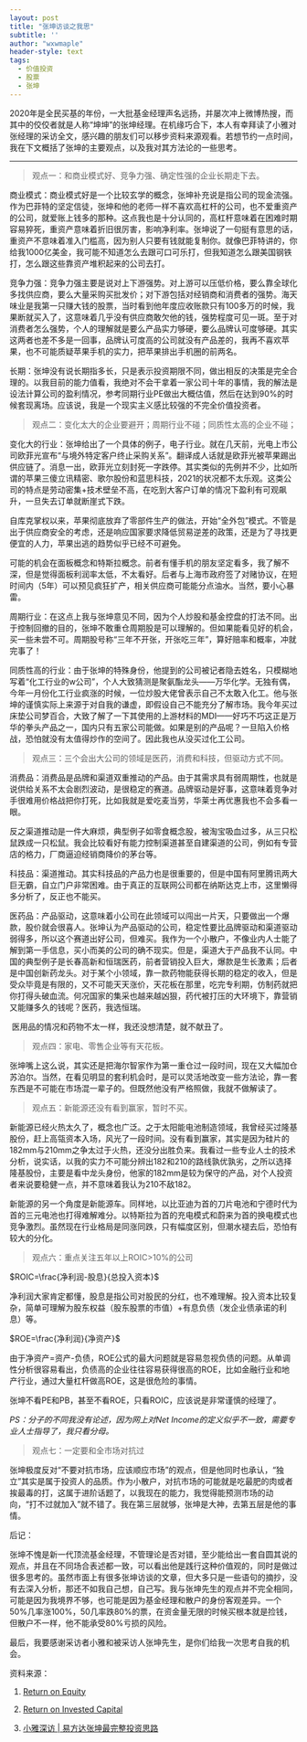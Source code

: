 ```yaml
---
layout: post
title: "张坤访谈之我思"
subtitle: ''
author: "wxwmaple"
header-style: text
tags:
  - 价值投资
  - 股票
  - 张坤
---
```


2020年是全民买基的年份，一大批基金经理声名远扬，并屡次冲上微博热搜，而其中的佼佼者就是人称“坤坤”的张坤经理。在机缘巧合下，本人有幸拜读了小雅对张经理的采访全文，感兴趣的朋友们可以移步资料来源观看。若想节约一点时间，我在下文概括了张坤的主要观点，以及我对其方法论的一些思考。

-------

> 观点一：和商业模式好、竞争力强、确定性强的企业长期走下去。

商业模式：商业模式好是一个比较玄学的概念，张坤补充说是指公司的现金流强。作为巴菲特的坚定信徒，张坤和他的老师一样不喜欢高杠杆的公司，也不爱重资产的公司，就爱账上钱多的那种。这点我也是十分认同的，高杠杆意味着在困难时期容易猝死，重资产意味着折旧很厉害，影响净利率。张坤说了一句挺有意思的话，重资产不意味着准入门槛高，因为别人只要有钱就能复制你。就像巴菲特讲的，你给我1000亿美金，我可能不知道怎么去跟可口可乐打，但我知道怎么跟美国钢铁打，怎么跟这些靠资产堆积起来的公司去打。

竞争力强：竞争力强主要是说对上下游强势。对上游可以压低价格，要么靠全球化多找供应商，要么大量采购买批发价；对下游包括对经销商和消费者的强势。海天味业是我第一只赚大钱的股票，当时看到他年度应收账款只有100多万的时候，我果断就买入了，这意味着几乎没有供应商敢欠他的钱，强势程度可见一斑。至于对消费者怎么强势，个人的理解就是要么产品实力够硬，要么品牌认可度够硬。其实这两者也差不多是一回事，品牌认可度高的公司就没有产品差的，我再不喜欢苹果，也不可能质疑苹果手机的实力，把苹果排出手机圈的前两名。

长期：张坤没有说长期指多长，只是表示投资期限不同，做出相反的决策是完全合理的。以我目前的能力值看，我绝对不会干拿着一家公司十年的事情，我的解法是设法计算公司的盈利情况，参考同期行业PE做出大概估值，然后在达到90%的时候套现离场。应该说，我是一个现实主义感比较强的不完全价值投资者。

> 观点二：变化太大的企业要避开；周期行业不碰；同质性太高的企业不碰；

变化大的行业：张坤给出了一个具体的例子，电子行业。就在几天前，光电上市公司欧菲光宣布“与境外特定客户终止采购关系”。翻译成人话就是欧菲光被苹果踢出供应链了。消息一出，欧菲光立刻封死一字跌停。其实类似的先例并不少，比如所谓的苹果三傻立讯精密、歌尔股份和蓝思科技，2021的状况都不太乐观。这类公司的特点是劳动密集+技术壁垒不高，在吃到大客户订单的情况下盈利有可观飙升，一旦失去订单就断崖式下跌。

自库克掌权以来，苹果彻底放弃了零部件生产的做法，开始“全外包”模式。不管是出于供应商安全的考虑，还是响应国家要求降低贸易逆差的政策，还是为了寻找更便宜的人力，苹果出逃的趋势似乎已经不可避免。

可能的机会在面板概念和特斯拉概念。前者有懂手机的朋友坚定看多，我了解不深，但是觉得面板利润率太低，不太看好。后者与上海市政府签了对赌协议，在短时间内（5年）可以预见疯狂扩产，相关供应商可能能分点油水。当然，要小心暴雷。

周期行业：在这点上我与张坤意见不同，因为个人炒股和基金控盘的打法不同。出于控制回撤的目的，张坤不敢重仓周期股是可以理解的。但如果能看见好的机会，买一些未尝不可。周期股号称“三年不开张，开张吃三年”，算好赔率和概率，冲就完事了！

同质性高的行业：由于张坤的特殊身份，他提到的公司被记者隐去姓名，只模糊地写着“化工行业的w公司”，个人大致猜测是聚氨酯龙头——万华化学。无独有偶，今年一月份化工行业疯涨的时候，一位炒股大佬曾表示自己不太敢入化工。他与张坤的谨慎实际上来源于对自我的谦虚，即假设自己不能充分了解市场。我今年买过床垫公司梦百合，大致了解了一下其使用的上游材料的MDI——好巧不巧这正是万华的拳头产品之一，国内只有五家公司能做。如果是别的产品呢？一旦陷入价格战，恐怕就没有太值得炒作的空间了。因此我也从没买过化工公司。

> 观点三：三个会出大公司的领域是医药，消费和科技，但驱动方式不同。

消费品：消费品是品牌和渠道双重推动的产品。由于其需求具有弱周期性，也就是说供给关系不太会剧烈波动，是很稳定的赛道。品牌驱动是好事，这意味着竞争对手很难用价格战把你打死，比如我就是爱吃麦当劳，华莱士再优惠我也不会多看一眼。

反之渠道推动是一件大麻烦，典型例子如零食概念股，被淘宝吸血过多，从三只松鼠跌成一只松鼠。我会比较看好有能力控制渠道甚至自建渠道的公司，例如有专营店的格力，厂商逼迫经销商降价的茅台等。

科技品：渠道推动。其实科技品的产品力也是很重要的，但是中国有阿里腾讯两大巨无霸，自立门户非常困难。由于真正的互联网公司都在纳斯达克上市，这里懒得多分析了，反正也不能买。

医药品：产品驱动，这意味着小公司在此领域可以闯出一片天，只要做出一个爆款，股价就会很喜人。张坤认为产品驱动的公司，稳定性要比品牌驱动和渠道驱动弱得多，所以这个赛道出好公司，但难买。我作为一个小散户，不像业内人士能了解到第一手信息，买小而美的公司的确不现实。但是，渠道大于产品我不认同。中国的典型例子是长春高新和恒瑞医药，前者营销投入巨大，爆款是生长激素；后者是中国创新药龙头。对于某个小领域，靠一款药物能获得长期的稳定的收入，但是受众毕竟是有限的，又不可能天天涨价，天花板在那里，吃完专利期，仿制药就把你打得头破血流。何况国家的集采也越来越凶狠，药代被打压的大环境下，靠营销又能赚多久的钱呢？医药，我选恒瑞。

​	医用品的情况和药物不太一样，我还没想清楚，就不献丑了。

> 观点四：家电、零售企业等有天花板。

张坤嘴上这么说，其实还是把海尔智家作为第一重仓过一段时间，现在又大幅加仓苏泊尔。当然，在看见明显的套利机会时，是可以灵活地改变一些方法论，靠一套东西是不可能在市场混一辈子的。但既然他没有严格照做，我就不做解读了。

> 观点五：新能源还没有看到赢家，暂时不买。

新能源已经火热太久了，概念也广泛。之于太阳能电池制造领域，我曾经买过隆基股份，赶上高瓴资本入场，风光了一段时间。没有看到赢家，其实是因为硅片的182mm与210mm之争太过于火热，还没分出胜负来。我看过一些专业人士的技术分析，说实话，以我的实力不可能分辨出182和210的路线孰优孰劣，之所以选择隆基股份，主要是看中龙头身份，他家的182mm是较为保守的产品，对个人投资者来说要稳健一点，并不意味着我认为210不敌182。

新能源的另一个角度是新能源车。同样地，以比亚迪为首的刀片电池和宁德时代为首的三元电池也打得难解难分。以特斯拉为首的充电模式和蔚来为首的换电模式也竞争激烈。虽然现在行业格局是同涨同跌，只有幅度区别，但潮水褪去后，恐怕有较大的分化。

> 观点六：重点关注五年以上ROIC>10%的公司

$ROIC=\frac{净利润-股息}{总投入资本}$

净利润大家肯定都懂，股息是指公司对股民的分红，也不难理解。投入资本比较复杂，简单可理解为股东权益（股东股票的市值）+有息负债（发企业债承诺的利息）等。

$ROE=\frac{净利润}{净资产}$

由于净资产=资产-负债，ROE公式的最大问题就是容易忽视负债的问题。从单调性分析很容易看出，负债高的企业往往容易获得很高的ROE，比如金融行业和地产行业，通过大量杠杆做高ROE，这是很危险的事情。

张坤不看PE和PB，甚至不看ROE，只看ROIC，应该说是非常谨慎的经理了。

*PS：分子的不同我没有论述，因为网上对Net Income的定义似乎不一致，需要专业人士指导了，我只看分母。*

> 观点七：一定要和全市场对抗过

张坤极度反对“不要对抗市场，应该顺应市场”的观点，但是他同时也承认，“独立”其实是属于投资人的品质。作为小散户，对抗市场的可能就是吃最肥的肉或者挨最毒的打，这属于进阶话题了，以我现在的能力，我觉得能预测市场的动向，“打不过就加入”就不错了。我在第三层就够，张坤是大神，去第五层是他的事情。



后记：

张坤不愧是新一代顶流基金经理，不管理论是否对错，至少能给出一套自圆其说的观点，并且在不同场合表述都一致，可以看出他是践行这种价值观的，同时是做过很多思考的。虽然市面上有很多张坤访谈的文章，但大多只是一些语句的摘抄，没有去深入分析，那还不如我自己想，自己写。我与张坤先生的观点并不完全相同，可能是因为我境界不够，也可能是因为基金经理和散户的身份客观差异。一个50%几率涨100%，50几率跌80%的票，在资金量无限的时候买根本就是捡钱，但散户不一样，他不能承受80%亏损的风险。

最后，我要感谢采访者小雅和被采访人张坤先生，是你们给我一次思考自我的机会。



资料来源：

1. [Return on Equity](https://www.myaccountingcourse.com/financial-ratios/return-on-equity)
2. [Return on Invested Capital](https://www.myaccountingcourse.com/financial-ratios/return-on-invested-capital)

3. [小雅深访 \| 易方达张坤最完整投资思路](https://mp.weixin.qq.com/s?__biz=MzI1MTYzMDY3Mw==&mid=2247483972&idx=1&sn=07e242b2cdb30edaa4ff919020b14c69&chksm=e9f1477ade86ce6c254fa164840345732d4858bef946d705c03e5b53f35357bedc2d119aea21&scene=21)

